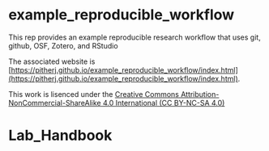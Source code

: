 # example_reproducible_workflow

This rep provides an example reproducible research workflow that uses git, github, OSF, Zotero, and RStudio

The associated website is [https://pitherj.github.io/example_reproducible_workflow/index.html](https://pitherj.github.io/example_reproducible_workflow/index.html).

This work is lisenced under the [Creative Commons Attribution-NonCommercial-ShareAlike 4.0 International (CC BY-NC-SA 4.0)](https://creativecommons.org/licenses/by-nc-sa/4.0/) 
# Lab_Handbook
